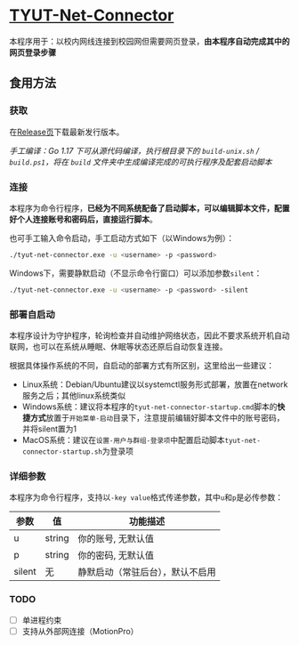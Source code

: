 # [TYUT-Net-Connector](https://github.com/rickonono3/tyut-net-connector)
本程序用于：以校内网线连接到校园网但需要网页登录，**由本程序自动完成其中的网页登录步骤**

## 食用方法
### 获取
在[Release页](https://github.com/RickoNoNo3/tyut-net-connector/releases)下载最新发行版本。

*手工编译：Go 1.17 下可从源代码编译，执行根目录下的 `build-unix.sh` / `build.ps1`，将在 `build` 文件夹中生成编译完成的可执行程序及配套启动脚本*

### 连接
本程序为命令行程序，**已经为不同系统配备了启动脚本，可以编辑脚本文件，配置好个人连接账号和密码后，直接运行脚本**。

也可手工输入命令启动，手工启动方式如下（以Windows为例）：

```bash
./tyut-net-connector.exe -u <username> -p <password>
```

Windows下，需要静默启动（不显示命令行窗口）可以添加参数`silent`：

```bash
./tyut-net-connector.exe -u <username> -p <password> -silent
```

### 部署自启动
本程序设计为守护程序，轮询检查并自动维护网络状态，因此不要求系统开机自动联网，也可以在系统从睡眠、休眠等状态还原后自动恢复连接。

根据具体操作系统的不同，自启动的部署方式有所区别，这里给出一些建议：
- Linux系统：Debian/Ubuntu建议以systemctl服务形式部署，放置在network服务之后；其他linux系统类似
- Windows系统：建议将本程序的`tyut-net-connector-startup.cmd`脚本的**快捷方式**放置于`开始菜单-启动`目录下，注意提前编辑好脚本文件中的账号密码，并将silent置为1
- MacOS系统：建议在`设置-用户与群组-登录项`中配置启动脚本`tyut-net-connector-startup.sh`为登录项

### 详细参数
本程序为命令行程序，支持以`-key value`格式传递参数，其中`u`和`p`是必传参数：

| 参数   | 值     | 功能描述                         |
| ------ | ------ | -------------------------------- |
| u      | string | 你的账号, 无默认值               |
| p      | string | 你的密码, 无默认值               |
| silent | 无     | 静默启动（常驻后台），默认不启用 |

### TODO
- [ ] 单进程约束
- [ ] 支持从外部网连接（MotionPro）
<!-- 
| mode | 从校内还是校外连接，可选`direct`或`motionpro`, 默认值`direct` |
-->

<!--
从公共网络通过MotionPro连接到校园网，**自动完成MotionPro的初始化和连接步骤**


### 校内连接
Linux/MacOS(Shell):
```bash
./tyut-net-connector -u <username> -p <password> [OPTIONS]
```

Windows类似。
### 校外连接
Linux/MacOS(Shell):
```bash
./tyut-net-connector -u <username> -p <password> -mode motionpro [OPTIONS]
```

Windows类似。


## 注意
- 若从公共网络使用MotionPro连接，请确保网络环境干净畅通，连接校园网后启动其他VPN或虚拟网卡或在其他VPN或虚拟网卡之上连接校园网会发生不可预料的问题。使用校内网络无此问题。
- 已经安装过MotionPro的系统，如在连接时发生问题，可选择在运行本程序前卸载原来的版本

-->
